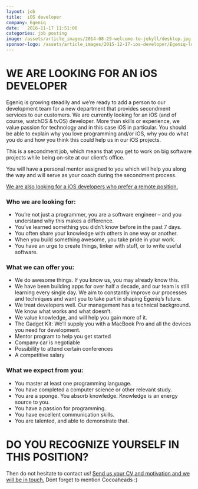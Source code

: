 ```yaml
---
layout: job
title:  iOS developer
company: Egeniq
date:   2016-11-17 11:51:00
categories: job posting
image: /assets/article_images/2014-08-29-welcome-to-jekyll/desktop.jpg
sponsor-logo: /assets/article_images/2015-12-17-ios-developer/Egeniq-logo.png
---
```


WE ARE LOOKING FOR AN iOS DEVELOPER
===================================

Egeniq is growing steadily and we’re ready to add a person to our development team for a new department that provides secondment services to our customers. We are currently looking for an iOS (and of course, watchOS & tvOS) developer. More than skills or experience, we value passion for technology and in this case iOS in particular. You should be able to explain why you love programming and/or iOS, why you do what you do and how you think this could help us in our iOS projects.

This is a secondment job, which means that you get to work on big software projects while being on-site at our client’s office.

You will have a personal mentor assigned to you which will help you along the way and will serve as your coach during the secondment process.

[We are also looking for a iOS developers who prefer a remote position.](http://jobs.cocoaheads.nl/job/posting/2015/12/17/ios-developer.html)

### Who we are looking for:

* You’re not just a programmer, you are a software engineer – and you understand why this makes a difference.
* You’ve learned something you didn’t know before in the past 7 days.
* You often share your knowledge with others in one way or another.
* When you build something awesome, you take pride in your work.
* You have an urge to create things, tinker with stuff, or to write useful software.

### What we can offer you:

* We do awesome things. If you know us, you may already know this.
* We have been building apps for over half a decade, and our team is still learning every single day. We aim to constantly improve our processes and techniques and want you to take part in shaping Egeniq’s future.
* We treat developers well. Our management has a technical background. We know what works and what doesn’t.
* We value knowledge, and will help you gain more of it.
* The Gadget Kit: We’ll supply you with a MacBook Pro and all the devices you need for development.
* Mentor program to help you get started
* Company car is negotiable
* Possibility to attend certain conferences
* A competitive salary

### What we expect from you:

* You master at least one programming language.
* You have completed a computer science or other relevant study.
* You are a sponge. You absorb knowledge. Knowledge is an energy source to you.
* You have a passion for programming.
* You have excellent communication skills.
* You are talented, and able to demonstrate that.

DO YOU RECOGNIZE YOURSELF IN THIS POSITION?
===========================================

Then do not hesitate to contact us! [Send us your CV and motivation and we will be in touch.](mailto:jobs@egeniq.com)
Dont forget to mention Cocoaheads :)
